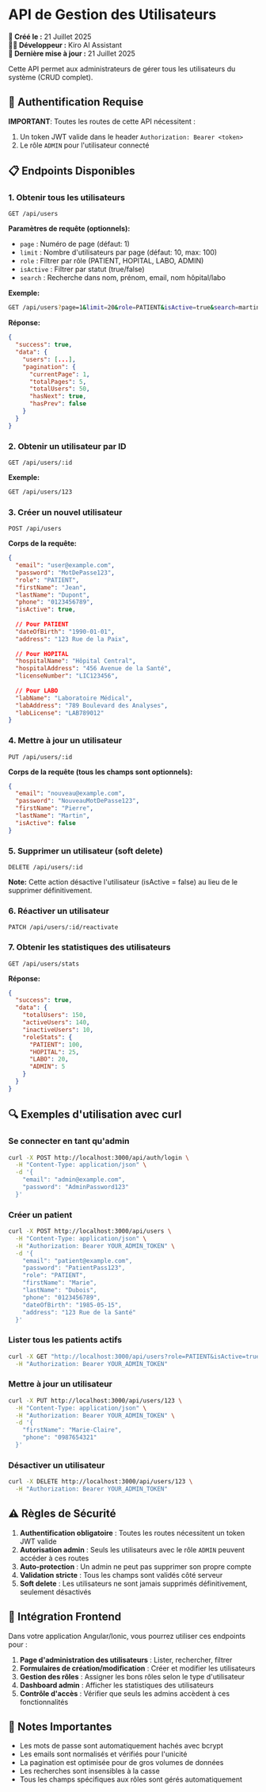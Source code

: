 # API de Gestion des Utilisateurs

**📅 Créé le :** 21 Juillet 2025  
**👨‍💻 Développeur :** Kiro AI Assistant  
**📝 Dernière mise à jour :** 21 Juillet 2025  

Cette API permet aux administrateurs de gérer tous les utilisateurs du système (CRUD complet).

## 🔐 Authentification Requise

**IMPORTANT**: Toutes les routes de cette API nécessitent :
1. Un token JWT valide dans le header `Authorization: Bearer <token>`
2. Le rôle `ADMIN` pour l'utilisateur connecté

## 📋 Endpoints Disponibles

### 1. Obtenir tous les utilisateurs
```
GET /api/users
```

**Paramètres de requête (optionnels):**
- `page` : Numéro de page (défaut: 1)
- `limit` : Nombre d'utilisateurs par page (défaut: 10, max: 100)
- `role` : Filtrer par rôle (PATIENT, HOPITAL, LABO, ADMIN)
- `isActive` : Filtrer par statut (true/false)
- `search` : Recherche dans nom, prénom, email, nom hôpital/labo

**Exemple:**
```bash
GET /api/users?page=1&limit=20&role=PATIENT&isActive=true&search=martin
```

**Réponse:**
```json
{
  "success": true,
  "data": {
    "users": [...],
    "pagination": {
      "currentPage": 1,
      "totalPages": 5,
      "totalUsers": 50,
      "hasNext": true,
      "hasPrev": false
    }
  }
}
```

### 2. Obtenir un utilisateur par ID
```
GET /api/users/:id
```

**Exemple:**
```bash
GET /api/users/123
```

### 3. Créer un nouvel utilisateur
```
POST /api/users
```

**Corps de la requête:**
```json
{
  "email": "user@example.com",
  "password": "MotDePasse123",
  "role": "PATIENT",
  "firstName": "Jean",
  "lastName": "Dupont",
  "phone": "0123456789",
  "isActive": true,
  
  // Pour PATIENT
  "dateOfBirth": "1990-01-01",
  "address": "123 Rue de la Paix",
  
  // Pour HOPITAL
  "hospitalName": "Hôpital Central",
  "hospitalAddress": "456 Avenue de la Santé",
  "licenseNumber": "LIC123456",
  
  // Pour LABO
  "labName": "Laboratoire Médical",
  "labAddress": "789 Boulevard des Analyses",
  "labLicense": "LAB789012"
}
```

### 4. Mettre à jour un utilisateur
```
PUT /api/users/:id
```

**Corps de la requête (tous les champs sont optionnels):**
```json
{
  "email": "nouveau@example.com",
  "password": "NouveauMotDePasse123",
  "firstName": "Pierre",
  "lastName": "Martin",
  "isActive": false
}
```

### 5. Supprimer un utilisateur (soft delete)
```
DELETE /api/users/:id
```

**Note:** Cette action désactive l'utilisateur (isActive = false) au lieu de le supprimer définitivement.

### 6. Réactiver un utilisateur
```
PATCH /api/users/:id/reactivate
```

### 7. Obtenir les statistiques des utilisateurs
```
GET /api/users/stats
```

**Réponse:**
```json
{
  "success": true,
  "data": {
    "totalUsers": 150,
    "activeUsers": 140,
    "inactiveUsers": 10,
    "roleStats": {
      "PATIENT": 100,
      "HOPITAL": 25,
      "LABO": 20,
      "ADMIN": 5
    }
  }
}
```

## 🔍 Exemples d'utilisation avec curl

### Se connecter en tant qu'admin
```bash
curl -X POST http://localhost:3000/api/auth/login \
  -H "Content-Type: application/json" \
  -d '{
    "email": "admin@example.com",
    "password": "AdminPassword123"
  }'
```

### Créer un patient
```bash
curl -X POST http://localhost:3000/api/users \
  -H "Content-Type: application/json" \
  -H "Authorization: Bearer YOUR_ADMIN_TOKEN" \
  -d '{
    "email": "patient@example.com",
    "password": "PatientPass123",
    "role": "PATIENT",
    "firstName": "Marie",
    "lastName": "Dubois",
    "phone": "0123456789",
    "dateOfBirth": "1985-05-15",
    "address": "123 Rue de la Santé"
  }'
```

### Lister tous les patients actifs
```bash
curl -X GET "http://localhost:3000/api/users?role=PATIENT&isActive=true" \
  -H "Authorization: Bearer YOUR_ADMIN_TOKEN"
```

### Mettre à jour un utilisateur
```bash
curl -X PUT http://localhost:3000/api/users/123 \
  -H "Content-Type: application/json" \
  -H "Authorization: Bearer YOUR_ADMIN_TOKEN" \
  -d '{
    "firstName": "Marie-Claire",
    "phone": "0987654321"
  }'
```

### Désactiver un utilisateur
```bash
curl -X DELETE http://localhost:3000/api/users/123 \
  -H "Authorization: Bearer YOUR_ADMIN_TOKEN"
```

## ⚠️ Règles de Sécurité

1. **Authentification obligatoire** : Toutes les routes nécessitent un token JWT valide
2. **Autorisation admin** : Seuls les utilisateurs avec le rôle `ADMIN` peuvent accéder à ces routes
3. **Auto-protection** : Un admin ne peut pas supprimer son propre compte
4. **Validation stricte** : Tous les champs sont validés côté serveur
5. **Soft delete** : Les utilisateurs ne sont jamais supprimés définitivement, seulement désactivés

## 🚀 Intégration Frontend

Dans votre application Angular/Ionic, vous pourrez utiliser ces endpoints pour :

1. **Page d'administration des utilisateurs** : Lister, rechercher, filtrer
2. **Formulaires de création/modification** : Créer et modifier les utilisateurs
3. **Gestion des rôles** : Assigner les bons rôles selon le type d'utilisateur
4. **Dashboard admin** : Afficher les statistiques des utilisateurs
5. **Contrôle d'accès** : Vérifier que seuls les admins accèdent à ces fonctionnalités

## 📝 Notes Importantes

- Les mots de passe sont automatiquement hachés avec bcrypt
- Les emails sont normalisés et vérifiés pour l'unicité
- La pagination est optimisée pour de gros volumes de données
- Les recherches sont insensibles à la casse
- Tous les champs spécifiques aux rôles sont gérés automatiquement